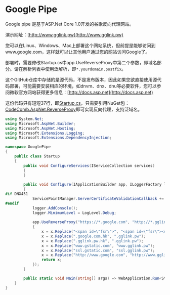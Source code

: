 # Google Pipe

Google pipe 是基于ASP.Net Core 1.0开发的谷歌反向代理网站。

演示网址：[http://www.gglink.pw](http://www.gglink.pw)

您可以在Linux、Windows、Mac上部署这个网站系统，但前提是能够访问到www.google.com，这样就可以让其他用户通过您的网站访问Google了。

部署时，需要修改Startup.cs中app.UseReverseProxy中第二个参数，即域名部分。请在解析列表中使用泛解析，即`*.yourdomain.postfix`。

这个GitHub仓库中存储的是源代码，不是发布版本，因此如果您欲直接使用源代码部署，可能需要安装相应的环境，如dnvm、dnx、dnu等必要软件，您可以参阅微软官方网站获得更多信息：[http://docs.asp.net](http://docs.asp.net)

这份代码只有短短37行，即[Startup.cs](https://github.com/CodeComb/GooglePipe/blob/master/src/GooglePipe/Startup.cs)，只需要引用NuGet包：[CodeComb.AspNet.ReverseProxy](https://www.nuget.org/packages/CodeComb.AspNet.ReverseProxy)即可实现反向代理，支持泛域名。

```c#
using System.Net;
using Microsoft.AspNet.Builder;
using Microsoft.AspNet.Hosting;
using Microsoft.Extensions.Logging;
using Microsoft.Extensions.DependencyInjection;

namespace GooglePipe
{
    public class Startup
    {
        public void ConfigureServices(IServiceCollection services)
        {
        }
        
        public void Configure(IApplicationBuilder app, ILoggerFactory logger)
        {
#if DNX451
            ServicePointManager.ServerCertificateValidationCallback += (sender, cert, chain, sslPolicyErrors) => true;
#endif
            logger.AddConsole();
            logger.MinimumLevel = LogLevel.Debug;
            
            app.UseReverseProxy("https://*.google.com", "http://*.gglink.pw", x => 
            {
                x = x.Replace("<span id=\"fsr\">", "<span id=\"fsr\"><svg style=\"position:relative;bottom:-8px\" aria-hidden=\"true\" class=\"octicon octicon-mark-github\" height=\"28\" role=\"img\" version=\"1.1\" viewBox=\"0 0 16 16\" width=\"28\"><path d=\"M8 0C3.58 0 0 3.58 0 8c0 3.54 2.29 6.53 5.47 7.59 0.4 0.07 0.55-0.17 0.55-0.38 0-0.19-0.01-0.82-0.01-1.49-2.01 0.37-2.53-0.49-2.69-0.94-0.09-0.23-0.48-0.94-0.82-1.13-0.28-0.15-0.68-0.52-0.01-0.53 0.63-0.01 1.08 0.58 1.23 0.82 0.72 1.21 1.87 0.87 2.33 0.66 0.07-0.52 0.28-0.87 0.51-1.07-1.78-0.2-3.64-0.89-3.64-3.95 0-0.87 0.31-1.59 0.82-2.15-0.08-0.2-0.36-1.02 0.08-2.12 0 0 0.67-0.21 2.2 0.82 0.64-0.18 1.32-0.27 2-0.27 0.68 0 1.36 0.09 2 0.27 1.53-1.04 2.2-0.82 2.2-0.82 0.44 1.1 0.16 1.92 0.08 2.12 0.51 0.56 0.82 1.27 0.82 2.15 0 3.07-1.87 3.75-3.65 3.95 0.29 0.25 0.54 0.73 0.54 1.48 0 1.07-0.01 1.93-0.01 2.2 0 0.21 0.15 0.46 0.55 0.38C13.71 14.53 16 11.53 16 8 16 3.58 12.42 0 8 0z\"></path></svg> <a target=\"_blank\" href=\"https://github.com/codecomb/googlepipe\">View source on GitHub</a>");
                x = x.Replace(".google.com.hk", ".gglink.pw");
                x = x.Replace(".gglink.pw.hk", ".gglink.pw");
                x = x.Replace("www.gstatic.com", "www.gglink.pw");
                x = x.Replace("ssl.gstatic.com", "ssl.gglink.pw");
                x = x.Replace("http://www.google.com", "http://www.gglink.pw");
                return x;
            });
        }

        public static void Main(string[] args) => WebApplication.Run<Startup>(args);
    }
}
```

